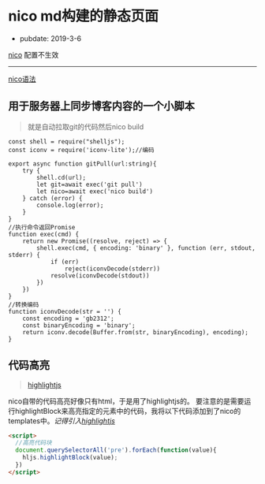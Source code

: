 # nico md构建的静态页面

- pubdate: 2019-3-6

[nico](./record/nico) 配置不生效 

------
[nico语法](https://lab.lepture.com/nico/zh/syntax)  

## 用于服务器上同步博客内容的一个小脚本
> 就是自动拉取git的代码然后nico build

```nodeJS 
const shell = require("shelljs");
const iconv = require('iconv-lite');//编码

export async function gitPull(url:string){
    try {
        shell.cd(url);
        let git=await exec('git pull')
        let nico=await exec('nico build')
    } catch (error) {
        console.log(error);
    }
}
//执行命令返回Promise
function exec(cmd) {
    return new Promise((resolve, reject) => {
        shell.exec(cmd, { encoding: 'binary' }, function (err, stdout, stderr) {
            if (err)
                reject(iconvDecode(stderr))
            resolve(iconvDecode(stdout))
        })
    })
}
//转换编码 
function iconvDecode(str = '') {
    const encoding = 'gb2312';
    const binaryEncoding = 'binary';
    return iconv.decode(Buffer.from(str, binaryEncoding), encoding);
}
```

## 代码高亮
> [highlightjs](https://highlightjs.org/usage/)

nico自带的代码高亮好像只有html，于是用了highlightjs的。
要注意的是需要运行highlightBlock来高亮指定的元素中的代码，我将以下代码添加到了nico的templates中。*记得引入[highlightjs](https://highlightjs.org/usage/)*
```html
<script>
  //高亮代码块
  document.querySelectorAll('pre').forEach(function(value){
    hljs.highlightBlock(value);
  })
</script>
```